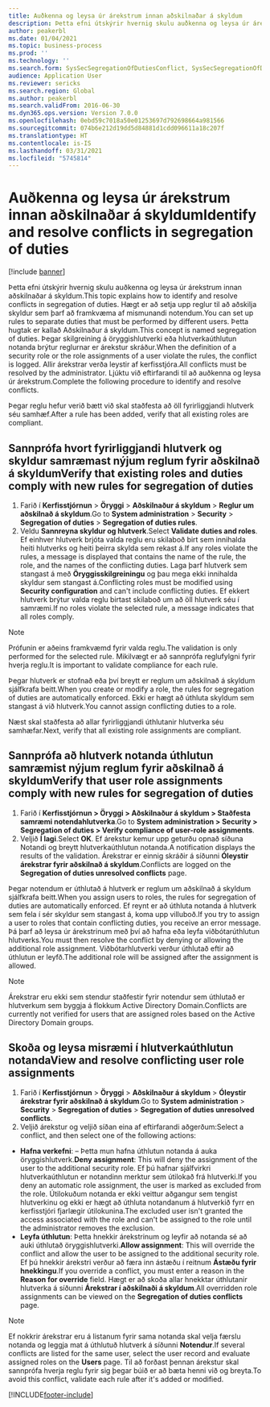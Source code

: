 ```yaml
---
title: Auðkenna og leysa úr árekstrum innan aðskilnaðar á skyldum
description: Þetta efni útskýrir hvernig skulu auðkenna og leysa úr árekstrum innan aðskilnaðar á skyldum.
author: peakerbl
ms.date: 01/04/2021
ms.topic: business-process
ms.prod: ''
ms.technology: ''
ms.search.form: SysSecSegregationOfDutiesConflict, SysSecSegregationOfDutiesRule
audience: Application User
ms.reviewer: sericks
ms.search.region: Global
ms.author: peakerbl
ms.search.validFrom: 2016-06-30
ms.dyn365.ops.version: Version 7.0.0
ms.openlocfilehash: 0ebd59c7018a50e01253697d792698664a981566
ms.sourcegitcommit: 074b6e212d19dd5d84881d1cdd096611a18c207f
ms.translationtype: HT
ms.contentlocale: is-IS
ms.lasthandoff: 03/31/2021
ms.locfileid: "5745814"
---
```

# <a name="identify-and-resolve-conflicts-in-segregation-of-duties"></a><span data-ttu-id="0dd6a-103">Auðkenna og leysa úr árekstrum innan aðskilnaðar á skyldum</span><span class="sxs-lookup"><span data-stu-id="0dd6a-103">Identify and resolve conflicts in segregation of duties</span></span>

[!include [banner](../../includes/banner.md)]

<span data-ttu-id="0dd6a-104">Þetta efni útskýrir hvernig skulu auðkenna og leysa úr árekstrum innan aðskilnaðar á skyldum.</span><span class="sxs-lookup"><span data-stu-id="0dd6a-104">This topic explains how to identify and resolve conflicts in segregation of duties.</span></span> <span data-ttu-id="0dd6a-105">Hægt er að setja upp reglur til að aðskilja skyldur sem þarf að framkvæma af mismunandi notendum.</span><span class="sxs-lookup"><span data-stu-id="0dd6a-105">You can set up rules to separate duties that must be performed by different users.</span></span> <span data-ttu-id="0dd6a-106">Þetta hugtak er kallað Aðskilnaður á skyldum.</span><span class="sxs-lookup"><span data-stu-id="0dd6a-106">This concept is named segregation of duties.</span></span> <span data-ttu-id="0dd6a-107">Þegar skilgreining á öryggishlutverki eða hlutverkaúthlutun notanda brýtur reglurnar er árekstur skráður.</span><span class="sxs-lookup"><span data-stu-id="0dd6a-107">When the definition of a security role or the role assignments of a user violate the rules, the conflict is logged.</span></span> <span data-ttu-id="0dd6a-108">Allir árekstrar verða leystir af kerfisstjóra.</span><span class="sxs-lookup"><span data-stu-id="0dd6a-108">All conflicts must be resolved by the administrator.</span></span> <span data-ttu-id="0dd6a-109">Ljúktu við eftirfarandi til að auðkenna og leysa úr árekstrum.</span><span class="sxs-lookup"><span data-stu-id="0dd6a-109">Complete the following procedure to identify and resolve conflicts.</span></span>

<span data-ttu-id="0dd6a-110">Þegar reglu hefur verið bætt við skal staðfesta að öll fyrirliggjandi hlutverk séu samhæf.</span><span class="sxs-lookup"><span data-stu-id="0dd6a-110">After a rule has been added, verify that all existing roles are compliant.</span></span> 

## <a name="verify-that-existing-roles-and-duties-comply-with-new-rules-for-segregation-of-duties"></a><span data-ttu-id="0dd6a-111">Sannprófa hvort fyrirliggjandi hlutverk og skyldur samræmast nýjum reglum fyrir aðskilnað á skyldum</span><span class="sxs-lookup"><span data-stu-id="0dd6a-111">Verify that existing roles and duties comply with new rules for segregation of duties</span></span>
1. <span data-ttu-id="0dd6a-112">Farið í **Kerfisstjórnun** > **Öryggi** > **Aðskilnaður á skyldum** > **Reglur um aðskilnað á skyldum**.</span><span class="sxs-lookup"><span data-stu-id="0dd6a-112">Go to **System administration** > **Security** > **Segregation of duties** > **Segregation of duties rules**.</span></span>
3. <span data-ttu-id="0dd6a-113">Veldu **Sannreyna skyldur og hlutverk**.</span><span class="sxs-lookup"><span data-stu-id="0dd6a-113">Select **Validate duties and roles**.</span></span> <span data-ttu-id="0dd6a-114">Ef einhver hlutverk brjóta valda reglu eru skilaboð birt sem innihalda heiti hlutverks og heiti þeirra skylda sem rekast á.</span><span class="sxs-lookup"><span data-stu-id="0dd6a-114">If any roles violate the rules, a message is displayed that contains the name of the rule, the role, and the names of the conflicting duties.</span></span> <span data-ttu-id="0dd6a-115">Laga þarf hlutverk sem stangast á með **Öryggisskilgreiningu** og þau mega ekki innihalda skyldur sem stangast á.</span><span class="sxs-lookup"><span data-stu-id="0dd6a-115">Conflicting roles must be modified using **Security configuration** and can't include conflicting duties.</span></span> <span data-ttu-id="0dd6a-116">Ef ekkert hlutverk brýtur valda reglu birtast skilaboð um að öll hlutverk séu í samræmi.</span><span class="sxs-lookup"><span data-stu-id="0dd6a-116">If no roles violate the selected rule, a message indicates that all roles comply.</span></span>   

> [!NOTE]
> <span data-ttu-id="0dd6a-117">Prófunin er aðeins framkvæmd fyrir valda reglu.</span><span class="sxs-lookup"><span data-stu-id="0dd6a-117">The validation is only performed for the selected rule.</span></span> <span data-ttu-id="0dd6a-118">Mikilvægt er að sannprófa reglufylgni fyrir hverja reglu.</span><span class="sxs-lookup"><span data-stu-id="0dd6a-118">It is important to validate compliance for each rule.</span></span>   

<span data-ttu-id="0dd6a-119">Þegar hlutverk er stofnað eða því breytt er reglum um aðskilnað á skyldum sjálfkrafa beitt.</span><span class="sxs-lookup"><span data-stu-id="0dd6a-119">When you create or modify a role, the rules for segregation of duties are automatically enforced.</span></span> <span data-ttu-id="0dd6a-120">Ekki er hægt að úthluta skyldum sem stangast á við hlutverk.</span><span class="sxs-lookup"><span data-stu-id="0dd6a-120">You cannot assign conflicting duties to a role.</span></span>

<span data-ttu-id="0dd6a-121">Næst skal staðfesta að allar fyrirliggjandi úthlutanir hlutverka séu samhæfar.</span><span class="sxs-lookup"><span data-stu-id="0dd6a-121">Next, verify that all existing role assignments are compliant.</span></span>

## <a name="verify-that-user-role-assignments-comply-with-new-rules-for-segregation-of-duties"></a><span data-ttu-id="0dd6a-122">Sannprófa að hlutverk notanda úthlutun samræmist nýjum reglum fyrir aðskilnað á skyldum</span><span class="sxs-lookup"><span data-stu-id="0dd6a-122">Verify that user role assignments comply with new rules for segregation of duties</span></span>
1. <span data-ttu-id="0dd6a-123">Farið í **Kerfisstjórnun > Öryggi > Aðskilnaður á skyldum > Staðfesta samræmi notendahlutverka**.</span><span class="sxs-lookup"><span data-stu-id="0dd6a-123">Go to **System administration > Security > Segregation of duties > Verify compliance of user-role assignments**.</span></span>
2. <span data-ttu-id="0dd6a-124">Veljið **Í lagi**.</span><span class="sxs-lookup"><span data-stu-id="0dd6a-124">Select **OK**.</span></span> <span data-ttu-id="0dd6a-125">Ef árekstur kemur upp geturðu opnað síðuna Notandi og breytt hlutverkaúthlutun notanda.</span><span class="sxs-lookup"><span data-stu-id="0dd6a-125">A notification displays the results of the validation.</span></span> <span data-ttu-id="0dd6a-126">Árekstrar er einnig skráðir á síðunni **Óleystir árekstrar fyrir aðskilnað á skyldum**.</span><span class="sxs-lookup"><span data-stu-id="0dd6a-126">Conflicts are logged on the **Segregation of duties unresolved conflicts** page.</span></span>   

<span data-ttu-id="0dd6a-127">Þegar notendum er úthlutað á hlutverk er reglum um aðskilnað á skyldum sjálfkrafa beitt.</span><span class="sxs-lookup"><span data-stu-id="0dd6a-127">When you assign users to roles, the rules for segregation of duties are automatically enforced.</span></span> <span data-ttu-id="0dd6a-128">Ef reynt er að úthluta notanda á hlutverk sem fela í sér skyldur sem stangast á, koma upp villuboð.</span><span class="sxs-lookup"><span data-stu-id="0dd6a-128">If you try to assign a user to roles that contain conflicting duties, you receive an error message.</span></span> <span data-ttu-id="0dd6a-129">Þá þarf að leysa úr árekstrinum með því að hafna eða leyfa viðbótarúthlutun hlutverks.</span><span class="sxs-lookup"><span data-stu-id="0dd6a-129">You must then resolve the conflict by denying or allowing the additional role assignment.</span></span> <span data-ttu-id="0dd6a-130">Viðbótarhlutverki verður úthlutað eftir að úthlutun er leyfð.</span><span class="sxs-lookup"><span data-stu-id="0dd6a-130">The additional role will be assigned after the assignment is allowed.</span></span> 

> [!NOTE]
> <span data-ttu-id="0dd6a-131">Árekstrar eru ekki sem stendur staðfestir fyrir notendur sem úthlutað er hlutverkum sem byggja á flokkum Active Directory Domain.</span><span class="sxs-lookup"><span data-stu-id="0dd6a-131">Conflicts are currently not verified for users that are assigned roles based on the Active Directory Domain groups.</span></span>

## <a name="view-and-resolve-conflicting-user-role-assignments"></a><span data-ttu-id="0dd6a-132">Skoða og leysa misræmi í hlutverkaúthlutun notanda</span><span class="sxs-lookup"><span data-stu-id="0dd6a-132">View and resolve conflicting user role assignments</span></span>
1. <span data-ttu-id="0dd6a-133">Farið í **Kerfisstjórnun** > **Öryggi** > **Aðskilnaður á skyldum** > **Óleystir árekstrar fyrir aðskilnað á skyldum**.</span><span class="sxs-lookup"><span data-stu-id="0dd6a-133">Go to **System administration** > **Security** > **Segregation of duties** > **Segregation of duties unresolved conflicts**.</span></span> 
2. <span data-ttu-id="0dd6a-134">Veljið árekstur og veljið síðan eina af eftirfarandi aðgerðum:</span><span class="sxs-lookup"><span data-stu-id="0dd6a-134">Select a conflict, and then select one of the following actions:</span></span> 

  - <span data-ttu-id="0dd6a-135">**Hafna verkefni**: – Þetta mun hafna úthlutun notanda á auka öryggishlutverk.</span><span class="sxs-lookup"><span data-stu-id="0dd6a-135">**Deny assignment**: This will deny the assignment of the user to the additional security role.</span></span> <span data-ttu-id="0dd6a-136">Ef þú hafnar sjálfvirkri hlutverkaúthlutun er notandinn merktur sem útilokað frá hlutverki.</span><span class="sxs-lookup"><span data-stu-id="0dd6a-136">If you deny an automatic role assignment, the user is marked as excluded from the role.</span></span> <span data-ttu-id="0dd6a-137">Útilokuðum notanda er ekki veittur aðgangur sem tengist hlutverkinu og ekki er hægt að úthluta notandanum á hlutverkið fyrr en kerfisstjóri fjarlægir útilokunina.</span><span class="sxs-lookup"><span data-stu-id="0dd6a-137">The excluded user isn't granted the access associated with the role and can't be assigned to the role until the administrator removes the exclusion.</span></span> 
-  <span data-ttu-id="0dd6a-138">**Leyfa úthlutun**: Þetta hnekkir árekstrinum og leyfir að notanda sé að auki úthlutað öryggishlutverki.</span><span class="sxs-lookup"><span data-stu-id="0dd6a-138">**Allow assignment**: This will override the conflict and allow the user to be assigned to the additional security role.</span></span> <span data-ttu-id="0dd6a-139">Ef þú hnekkir árekstri verður að færa inn ástæðu í reitnum **Ástæðu fyrir hnekkingu**.</span><span class="sxs-lookup"><span data-stu-id="0dd6a-139">If you override a conflict, you must enter a reason in the **Reason for override** field.</span></span> <span data-ttu-id="0dd6a-140">Hægt er að skoða allar hnekktar úthlutanir hlutverka á síðunni **Árekstrar í aðskilnaði á skyldum**.</span><span class="sxs-lookup"><span data-stu-id="0dd6a-140">All overridden role assignments can be viewed on the **Segregation of duties conflicts** page.</span></span>  

> [!NOTE]
> <span data-ttu-id="0dd6a-141">Ef nokkrir árekstrar eru á listanum fyrir sama notanda skal velja færslu notanda og leggja mat á úthlutuð hlutverk á síðunni **Notendur**.</span><span class="sxs-lookup"><span data-stu-id="0dd6a-141">If several conflicts are listed for the same user, select the user record and evaluate assigned roles on the **Users** page.</span></span> <span data-ttu-id="0dd6a-142">Til að forðast þennan árekstur skal sannprófa hverja reglu fyrir sig þegar búið er að bæta henni við og breyta.</span><span class="sxs-lookup"><span data-stu-id="0dd6a-142">To avoid this conflict, validate each rule after it's added or modified.</span></span>


[!INCLUDE[footer-include](../../../../includes/footer-banner.md)]